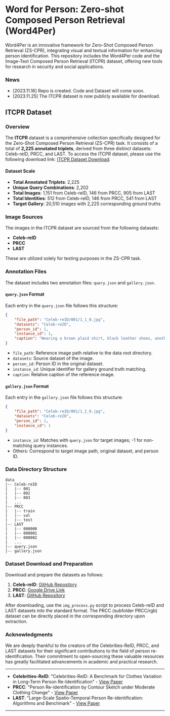 # Word for Person: Zero-shot Composed Person Retrieval (Word4Per)
Word4Per is an innovative framework for Zero-Shot Composed Person Retrieval (ZS-CPR), integrating visual and textual information for enhancing person identification. This repository includes the Word4Per code and the Image-Text Composed Person Retrieval (ITCPR) dataset, offering new tools for research in security and social applications.
### News
* [2023.11.16] Repo is created. Code and Dataset will come soon.
* [2023.11.25] The ITCPR dataset is now publicly available for download.



## ITCPR Dataset

### Overview

The **ITCPR** dataset is a comprehensive collection specifically designed for the Zero-Shot Composed Person Retrieval (ZS-CPR) task. It consists of a total of **2,225 annotated triplets**, derived from three distinct datasets: Celeb-reID, PRCC, and LAST. To access the ITCPR dataset, please use the following download link: [ITCPR Dataset Download](https://drive.google.com/file/d/1KPKQ3DGK3h7TvhD3R1CgkQa1LTP_sjWm/view?usp=sharing). 

#### Dataset Scale
- **Total Annotated Triplets**: 2,225
- **Unique Query Combinations**: 2,202
- **Total Images**: 1,151 from Celeb-reID, 146 from PRCC, 905 from LAST
- **Total Identities**: 512 from Celeb-reID, 146 from PRCC, 541 from LAST
- **Target Gallery**: 20,510 images with 2,225 corresponding ground truths

### Image Sources
The images in the ITCPR dataset are sourced from the following datasets:
- **Celeb-reID**
- **PRCC**
- **LAST**

These are utilized solely for testing purposes in the ZS-CPR task.

### Annotation Files
The dataset includes two annotation files: `query.json` and `gallery.json`.

#### `query.json` Format
Each entry in the `query.json` file follows this structure:
```json
{
    "file_path": "Celeb-reID/001/1_1_0.jpg",
    "datasets": "Celeb-reID",
    "person_id": 1,
    "instance_id": 1,
    "caption": "Wearing a brown plaid shirt, black leather shoes, another dark gray T-shirt, another blue jeans"
}
```
- `file_path`: Reference image path relative to the data root directory.
- `datasets`: Source dataset of the image.
- `person_id`: Person ID in the original dataset.
- `instance_id`: Unique identifier for gallery ground truth matching.
- `caption`: Relative caption of the reference image.

#### `gallery.json` Format
Each entry in the `gallery.json` file follows this structure:
```json
{
    "file_path": "Celeb-reID/001/1_2_0.jpg",
    "datasets": "Celeb-reID",
    "person_id": 1,
    "instance_id": 1
}
```
- `instance_id`: Matches with `query.json` for target images; -1 for non-matching query instances.
- Others: Correspond to target image path, original dataset, and person ID.

### Data Directory Structure
```
data
|-- Celeb-reID
|   |-- 001
|   |-- 002
|   |-- 003
|   ...
|-- PRCC
|   |-- train
|   |-- val
|   |-- test
|-- LAST
|   |-- 000000
|   |-- 000001
|   |-- 000002
|   ...
|-- query.json
|-- gallery.json

```

### Dataset Download and Preparation
Download and prepare the datasets as follows:

1. **Celeb-reID**: [GitHub Repository](https://github.com/Huang-3/Celeb-reID)
2. **PRCC**: [Google Drive Link](https://drive.google.com/file/d/1yTYawRm4ap3M-j0PjLQJ--xmZHseFDLz/view?usp=sharing)
3. **LAST**: [GitHub Repository](https://github.com/shuxjweb/last)

After downloading, use the `img_process.py` script to process Celeb-reID and LAST datasets into the standard format. The PRCC (subfolder PRCC/rgb) dataset can be directly placed in the corresponding directory upon extraction.

### Acknowledgments
We are deeply thankful to the creators of the Celebrities-ReID, PRCC, and LAST datasets for their significant contributions to the field of person re-identification. Their commitment to open-sourcing these valuable resources has greatly facilitated advancements in academic and practical research.

---
- **Celebrities-ReID**: "Celebrities-ReID: A Benchmark for Clothes Variation in Long-Term Person Re-Identification" - [View Paper](https://ieeexplore.ieee.org/document/8851957)
- **PRCC**: "Person Re-identification by Contour Sketch under Moderate Clothing Change" - [View Paper](https://arxiv.org/abs/2002.02295)
- **LAST**: "Large-Scale Spatio-Temporal Person Re-identification: Algorithms and Benchmark" - [View Paper](https://arxiv.org/abs/2105.15076)
---
